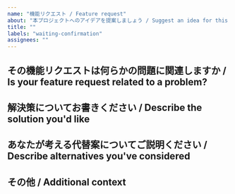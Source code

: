 ```yaml
---
name: "機能リクエスト / Feature request"
about: "本プロジェクトへのアイデアを提案しましょう / Suggest an idea for this project"
title: ""
labels: "waiting-confirmation"
assignees: ""
---
```


## その機能リクエストは何らかの問題に関連しますか / Is your feature request related to a problem?

<!--
  その問題がどのようなものか簡潔明瞭に記述してください。（例）私は、～な時はいつも不満を抱えています。
  A clear and concise description of what the problem is. Ex. I'm always frustrated when [...]
-->

## 解決策についてお書きください / Describe the solution you'd like

<!--
  何が起きることを望むのかについて簡明な記述をお願いいたします。
  A clear and concise description of what you want to happen.
-->

## あなたが考える代替案についてご説明ください / Describe alternatives you've considered

<!--
  そのほかの解決策やお考えの機能について簡明に記述してください。
  A clear and concise description of any alternative solutions or features you've considered.
-->

## その他 / Additional context

<!--
  上記以外に述べたいことやスクリーンショットがありましたら、こちらに追加してください。
  Add any other context or screenshots about the feature request here.
-->
